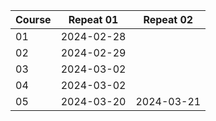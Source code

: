 
| Course | Repeat 01  | Repeat 02  |
| ------ | ---------- | ---------- |
| 01     | 2024-02-28 |            |
| 02     | 2024-02-29 |            |
| 03     | 2024-03-02 |            |
| 04     | 2024-03-02 |            |
| 05     | 2024-03-20 | 2024-03-21 |
